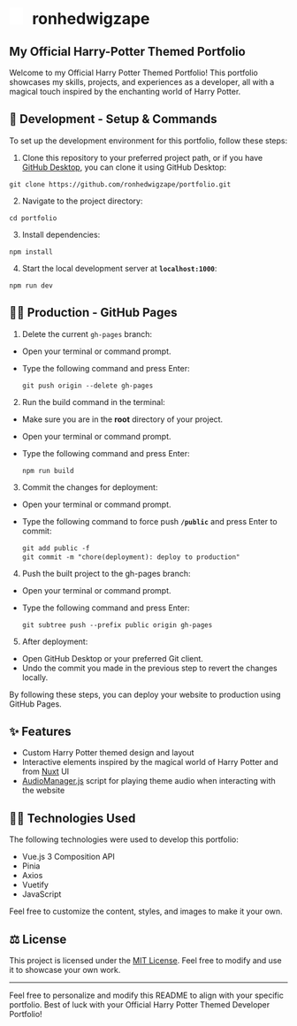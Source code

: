 # <img src="assets/favicon.svg" style="height: 30px; margin-right: 10px;"> ronhedwigzape 

## My Official Harry-Potter Themed Portfolio

Welcome to my Official Harry Potter Themed Portfolio! This portfolio showcases my skills, projects, and experiences as a developer, all with a magical touch inspired by the enchanting world of Harry Potter.

## 🦉 Development - Setup & Commands

To set up the development environment for this portfolio, follow these steps:

1. Clone this repository to your preferred project path, or if you have [GitHub Desktop](https://desktop.github.com/), you can clone it using GitHub Desktop:
  
  ```shell
  git clone https://github.com/ronhedwigzape/portfolio.git
  ```

2. Navigate to the project directory:
 
  ```shell
  cd portfolio
  ```

3. Install dependencies:

  ```shell
  npm install
  ```

4. Start the local development server at **`localhost:1000`**:

```shell
npm run dev
```

## 🧙‍♂️ Production - GitHub Pages

1. Delete the current `gh-pages` branch:

- Open your terminal or command prompt.
- Type the following command and press Enter:
  
   ```shell
   git push origin --delete gh-pages
   ```

2. Run the build command in the terminal:

- Make sure you are in the **root** directory of your project.
- Open your terminal or command prompt.
- Type the following command and press Enter:

   ```shell   
   npm run build
   ```
  
3. Commit the changes for deployment:

- Open your terminal or command prompt.
- Type the following command to force push **`/public`** and press Enter to commit:

   ```shell
   git add public -f
   git commit -m "chore(deployment): deploy to production"
   ```
  
4. Push the built project to the gh-pages branch:

- Open your terminal or command prompt.
- Type the following command and press Enter:

   ```shell
   git subtree push --prefix public origin gh-pages
   ```
  
5. After deployment:

- Open GitHub Desktop or your preferred Git client.
- Undo the commit you made in the previous step to revert the changes locally.

By following these steps, you can deploy your website to production using GitHub Pages.

## ✨ Features
- Custom Harry Potter themed design and layout
- Interactive elements inspired by the magical world of Harry Potter and from [Nuxt](https://nuxt.com/) UI
- [AudioManager.js](/assets/js/audioManager.js) script for playing theme audio when interacting with the website

## 👨‍💻 Technologies Used

The following technologies were used to develop this portfolio:

- Vue.js 3 Composition API
- Pinia
- Axios
- Vuetify
- JavaScript

Feel free to customize the content, styles, and images to make it your own.

## ⚖ License
This project is licensed under the [MIT License](/LICENSE). Feel free to modify and use it to showcase your own work.

---

Feel free to personalize and modify this README to align with your specific portfolio. Best of luck with your Official Harry Potter Themed Developer Portfolio!




